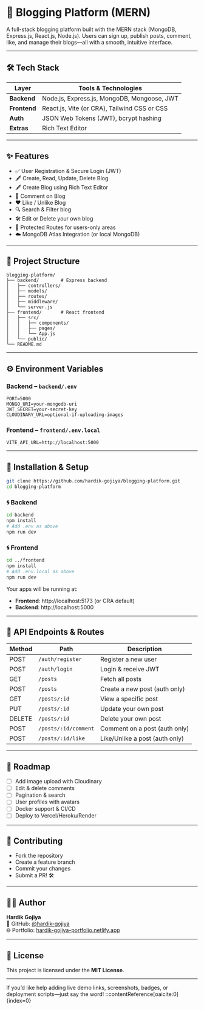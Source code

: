 # 📝 Blogging Platform (MERN)

A full-stack blogging platform built with the MERN stack (MongoDB, Express.js, React.js, Node.js). Users can sign up, publish posts, comment, like, and manage their blogs—all with a smooth, intuitive interface.

---

## 🛠 Tech Stack

| Layer       | Tools & Technologies              |
|-------------|-----------------------------------|
| **Backend** | Node.js, Express.js, MongoDB, Mongoose, JWT |
| **Frontend**| React.js, Vite (or CRA), Tailwind CSS or CSS |
| **Auth**    | JSON Web Tokens (JWT), bcrypt hashing |
| **Extras**  | Rich Text Editor |

---

## ✨ Features

- ✅ User Registration & Secure Login (JWT)
- 🖋️ Create, Read, Update, Delete Blog
- 🖋️ Create Blog using Rich Text Editor
- 💬 Comment on Blog
- ❤️ Like / Unlike Blog
- 🔍 Search & Filter blog
- 🛠️ Edit or Delete your own blog
- 🔐 Protected Routes for users-only areas
- ☁️ MongoDB Atlas Integration (or local MongoDB)

---

## 📁 Project Structure

```
blogging-platform/
├── backend/        # Express backend
│   ├── controllers/
│   ├── models/
│   ├── routes/
│   ├── middleware/
│   └── server.js
├── frontend/       # React frontend
│   ├── src/
│   │   ├── components/
│   │   ├── pages/
│   │   └── App.js
│   └── public/
└── README.md
```

---

## ⚙️ Environment Variables

### Backend – `backend/.env`

```env
PORT=5000
MONGO_URI=your-mongodb-uri
JWT_SECRET=your-secret-key
CLOUDINARY_URL=optional-if-uploading-images
```

### Frontend – `frontend/.env.local`

```env
VITE_API_URL=http://localhost:5000
```

---

## 🚀 Installation & Setup

```bash
git clone https://github.com/hardik-gojiya/blogging-platform.git
cd blogging-platform
```

### 🌀 Backend

```bash
cd backend
npm install
# Add .env as above
npm run dev
```

### 🌀 Frontend

```bash
cd ../frontend
npm install
# Add .env.local as above
npm run dev
```

Your apps will be running at:

- **Frontend**: http://localhost:5173 (or CRA default)
- **Backend**: http://localhost:5000

---

## 🔄 API Endpoints & Routes

| Method | Path                       | Description                      |
|--------|----------------------------|----------------------------------|
| POST   | `/auth/register`           | Register a new user              |
| POST   | `/auth/login`              | Login & receive JWT              |
| GET    | `/posts`                   | Fetch all posts                  |
| POST   | `/posts`                   | Create a new post (auth only)    |
| GET    | `/posts/:id`               | View a specific post             |
| PUT    | `/posts/:id`               | Update your own post             |
| DELETE | `/posts/:id`               | Delete your own post             |
| POST   | `/posts/:id/comment`       | Comment on a post (auth only)    |
| POST   | `/posts/:id/like`          | Like/Unlike a post (auth only)   |

---

## 🧭 Roadmap

- [ ] Add image upload with Cloudinary  
- [ ] Edit & delete comments  
- [ ] Pagination & search  
- [ ] User profiles with avatars  
- [ ] Docker support & CI/CD  
- [ ] Deploy to Vercel/Heroku/Render  

---

## 🤝 Contributing

- Fork the repository  
- Create a feature branch  
- Commit your changes  
- Submit a PR! 🛠️

---

## 🧑‍💻 Author

**Hardik Gojiya**  
🔗 GitHub: [@hardik-gojiya](https://github.com/hardik-gojiya)  
🌐 Portfolio: [hardik-gojiya-portfolio.netlify.app](https://hardik-gojiya-portfolio.netlify.app)

---

## 📜 License

This project is licensed under the **MIT License**.

---

If you’d like help adding live demo links, screenshots, badges, or deployment scripts—just say the word!
::contentReference[oaicite:0]{index=0}
